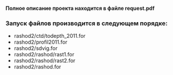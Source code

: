 #### Полное описание проекта находится в файле request.pdf

### Запуск файлов производится в следующем порядке:    
- rashod2/ctd/todepth_2011.for
- rashod2/profil2011.for
- rashod2/sdvig.for
- rashod2/rashod/rast1.for
- rashod2/rashod/rast2.for
- rashod2/rashod.for
